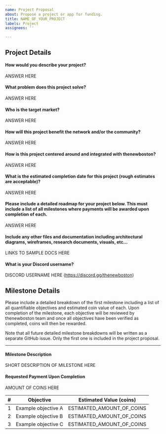 ```yaml
---
name: Project Proposal
about: Propose a project or app for funding.
title: NAME_OF_YOUR_PROJECT
labels: Project
assignees: ''

---
```


## Project Details

#### How would you describe your project?
ANSWER HERE

#### What problem does this project solve?
ANSWER HERE

#### Who is the target market?
ANSWER HERE

#### How will this project benefit the network and/or the community?
ANSWER HERE

#### How is this project centered around and integrated with thenewboston?
ANSWER HERE

#### What is the estimated completion date for this project (rough estimates are acceptable)?
ANSWER HERE

#### Please include a detailed roadmap for your project below. This must include a list of all milestones where payments will be awarded upon completion of each.
ANSWER HERE

#### Include any other files and documentation including architectural diagrams, wireframes, research documents, visuals, etc…
LINKS TO SAMPLE DOCS HERE

#### What is your Discord username?
DISCORD USERNAME HERE (https://discord.gg/thenewboston)

## Milestone Details

Please include a detailed breakdown of the first milestone including a list of all quantifiable objectives and 
estimated coin value of each. Upon completion of the milestone, each objective will be reviewed by thenewboston team 
and once all objectives have been verified as completed, coins will then be rewarded.

Note that all future detailed milestone breakdowns will be written as a separate GitHub issue. Only the first one is 
included in the project proposal.

---

#### Milestone Description
SHORT DESCRIPTION OF MILESTONE HERE

#### Requested Payment Upon Completion
AMOUNT OF COINS HERE

| # | Objective           | Estimated Value (coins)   |
| - | ------------------- | ------------------------- |
| 1 | Example objective A | ESTIMATED_AMOUNT_OF_COINS |
| 2 | Example objective B | ESTIMATED_AMOUNT_OF_COINS |
| 3 | Example objective C | ESTIMATED_AMOUNT_OF_COINS |
